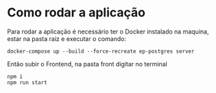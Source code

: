 # Como rodar a aplicação

Para rodar a aplicação é necessário ter o Docker instalado na maquina, estar na pasta raiz e executar o comando:

```shell
docker-compose up --build --force-recreate ep-postgres server
```

Então subir o Frontend, na pasta front digitar no terminal

```shell
npm i
npm run start
```